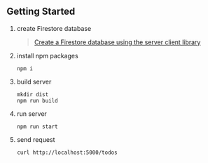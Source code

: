 ## Getting Started

1. create Firestore database

    > [Create a Firestore database using the server client library](https://cloud.google.com/firestore/docs/create-database-server-client-library)

2. install npm packages

    ```
    npm i
    ```

3. build server
    ```
    mkdir dist
    npm run build
    ```
4. run server

    ```
    npm run start
    ```

5. send request
    ```
    curl http://localhost:5000/todos
    ```

